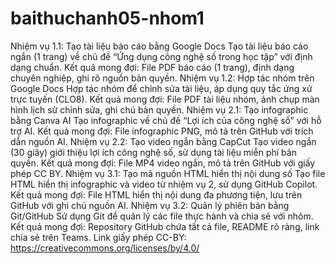 # baithuchanh05-nhom1
Nhiệm vụ 1.1: Tạo tài liệu báo cáo bằng Google Docs
 Tạo tài liệu báo cáo ngắn (1 trang) về chủ đề “Ứng dụng công nghệ số trong học tập” với định dạng chuẩn.
Kết quả mong đợi: File PDF báo cáo (1 trang), định dạng chuyên nghiệp, ghi rõ nguồn bản quyền.
Nhiệm vụ 1.2: Hợp tác nhóm trên Google Docs
 Hợp tác nhóm để chỉnh sửa tài liệu, áp dụng quy tắc ứng xử trực tuyến (CLO8).
Kết quả mong đợi: File PDF tài liệu nhóm, ảnh chụp màn hình lịch sử chỉnh sửa, ghi chú bản quyền.
Nhiệm vụ 2.1: Tạo infographic bằng Canva AI
 Tạo infographic về chủ đề “Lợi ích của công nghệ số” với hỗ trợ AI.
Kết quả mong đợi: File infographic PNG, mô tả trên GitHub với trích dẫn nguồn AI.
Nhiệm vụ 2.2: Tạo video ngắn bằng CapCut
 Tạo video ngắn (30 giây) giới thiệu lợi ích công nghệ số, sử dụng tài liệu miễn phí bản quyền.
Kết quả mong đợi: File MP4 video ngắn, mô tả trên GitHub với giấy phép CC BY.
Nhiệm vụ 3.1: Tạo mã nguồn HTML hiển thị nội dung số
 Tạo file HTML hiển thị infographic và video từ nhiệm vụ 2, sử dụng GitHub Copilot.
Kết quả mong đợi: File HTML hiển thị nội dung đa phương tiện, lưu trên GitHub với ghi chú nguồn AI.
Nhiệm vụ 3.2: Quản lý phiên bản bằng Git/GitHub
 Sử dụng Git để quản lý các file thực hành và chia sẻ với nhóm.
Kết quả mong đợi: Repository GitHub chứa tất cả file, README rõ ràng, link chia sẻ trên Teams.
Link giấy phép CC-BY:  
 https://creativecommons.org/licenses/by/4.0/




